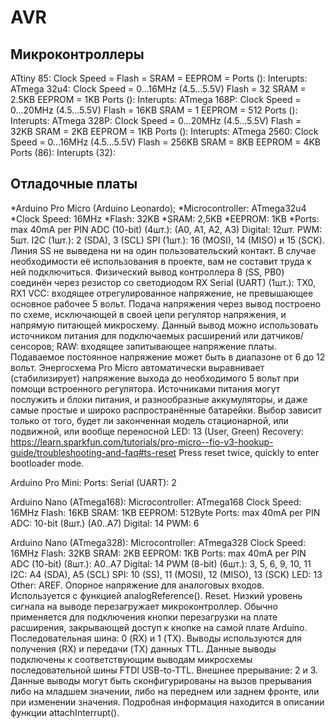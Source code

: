﻿# AVR
## Микроконтроллеры
ATtiny 85:
    Clock Speed =
    Flash = 
    SRAM = 
    EEPROM = 
    Ports ():
    Interupts:
ATmega 32u4:
    Clock Speed = 0...16MHz (4.5...5.5V)
    Flash = 32
    SRAM = 2.5KB
    EEPROM = 1KB
    Ports ():
    Interupts:
ATmega 168P:
    Clock Speed = 0...20MHz (4.5...5.5V)
    Flash = 16KB
    SRAM = 1
    EEPROM = 512
    Ports ():
    Interupts:
ATmega 328P:
    Clock Speed = 0...20MHz (4.5...5.5V)
    Flash = 32KB
    SRAM = 2KB
    EEPROM = 1KB
    Ports ():
    Interupts:
ATmega 2560:
    Clock Speed = 0...16MHz (4.5...5.5V)
    Flash = 256KB
    SRAM = 8KB
    EEPROM = 4KB
    Ports (86):
    Interupts (32):

## Отладочные платы
*Arduino Pro Micro (Arduino Leonardo);
    *Microcontroller: ATmega32u4
    *Clock Speed: 16MHz
    *Flash: 32KB
    *SRAM: 2,5KB
    *EEPROM: 1KB
    *Ports:
        max 40mA per PIN
        ADC (10-bit) (4шт.): (A0, A1, A2, A3)
        Digital: 12шт.
        PWM: 5шт.
        I2C (1шт.): 2 (SDA), 3 (SCL)
        SPI (1шт.): 16 (MOSI), 14 (MISO) и 15 (SCK). Линия SS не выведена ни на один пользовательский контакт. В случае необходимости её использования в проекте, вам не составит труда к ней подключиться. Физический вывод контроллера 8 (SS, PB0) соединён через резистор со светодиодом RX
        Serial (UART) (1шт.): TX0, RX1
        VCC: входящее отрегулированное напряжение, не превышающее основное рабочее 5 вольт. Подача напряжения через вывод построено по схеме, исключающей в своей цепи регулятор напряжения, и напрямую питающей микросхему. Данный вывод можно использовать источником питания для подключаемых расширений или датчиков/сенсоров;
        RAW: входящее запитывающее напряжение платы. Подаваемое постоянное напряжение может быть в диапазоне от 6 до 12 вольт. Энергосхема Pro Micro автоматически выравнивает (стабилизирует) напряжение выхода до необходимого 5 вольт при помощи встроенного регулятора. Источниками питания могут послужить и блоки питания, и разнообразные аккумуляторы, и даже самые простые и широко распространённые батарейки. Выбор зависит только от того, будет ли законченная модель стационарной, или подвижной, или вообще переносной
   LED:
        13 (User, Green)
   Recovery:
        https://learn.sparkfun.com/tutorials/pro-micro--fio-v3-hookup-guide/troubleshooting-and-faq#ts-reset
        Press reset twice, quickly to enter bootloader mode.

Arduino Pro Mini:
    Ports:
        Serial (UART): 2

Arduino Nano (ATmega168):
    Microcontroller: ATmega168
    Clock Speed: 16MHz
    Flash: 16KB
    SRAM: 1KB
    EEPROM: 512Byte
    Ports:
        max 40mA per PIN
        ADC: 10-bit (8шт.) (A0..A7)
        Digital: 14
        PWM: 6

Arduino Nano (ATmega328):
    Microcontroller: ATmega328
    Clock Speed: 16MHz
    Flash: 32KB
    SRAM: 2KB
    EEPROM: 1KB
    Ports:
        max 40mA per PIN
        ADC (10-bit) (8шт.): A0..A7
        Digital: 14
        PWM (8-bit) (6шт.): 3, 5, 6, 9, 10, 11
        I2C: A4 (SDA), A5 (SCL)
        SPI: 10 (SS), 11 (MOSI), 12 (MISO), 13 (SCK)
        LED: 13
        Other:
            AREF. Опорное напряжение для аналоговых входов. Используется с функцией analogReference().
            Reset. Низкий уровень сигнала на выводе перезагружает микроконтроллер. Обычно применяется для подключения кнопки перезагрузки на плате расширения, закрывающей доступ к кнопке на самой плате Arduino.
            Последовательная шина: 0 (RX) и 1 (TX). Выводы используются для получения (RX) и передачи (TX) данных TTL. Данные выводы подключены к соответствующим выводам микросхемы последовательной шины FTDI USB-to-TTL.
            Внешнее прерывание: 2 и 3. Данные выводы могут быть сконфигурированы на вызов прерывания либо на младшем значении, либо на переднем или заднем фронте, или при изменении значения. Подробная информация находится в описании функции attachInterrupt().
